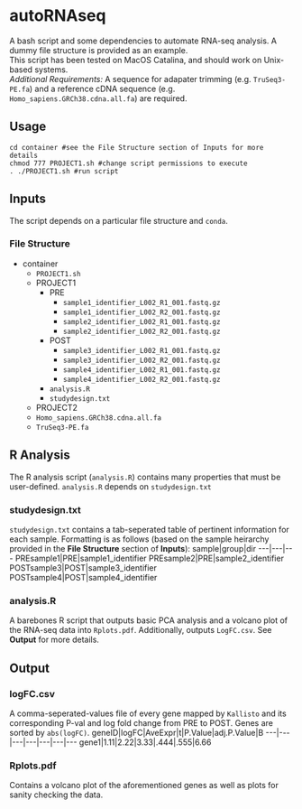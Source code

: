 # autoRNAseq
A bash script and some dependencies to automate RNA-seq analysis. A dummy file structure is provided as an example. <br>This script has been tested on MacOS Catalina, and should work on Unix-based systems.
<br>*Additional Requirements:* A sequence for adapater trimming (e.g. `TruSeq3-PE.fa`) and a reference cDNA sequence (e.g. `Homo_sapiens.GRCh38.cdna.all.fa`) are required.


## Usage
```
cd container #see the File Structure section of Inputs for more details
chmod 777 PROJECT1.sh #change script permissions to execute
. ./PROJECT1.sh #run script
```

## Inputs
The script depends on a particular file structure and `conda`. 

### File Structure
- container
	- `PROJECT1.sh`
	- PROJECT1
		- PRE
			- `sample1_identifier_L002_R1_001.fastq.gz`
			- `sample1_identifier_L002_R2_001.fastq.gz` 
			- `sample2_identifier_L002_R1_001.fastq.gz`
			- `sample2_identifier_L002_R2_001.fastq.gz`
		- POST
			- `sample3_identifier_L002_R1_001.fastq.gz`
			- `sample3_identifier_L002_R2_001.fastq.gz`
			- `sample4_identifier_L002_R1_001.fastq.gz`
			- `sample4_identifier_L002_R2_001.fastq.gz`
		- `analysis.R`
		- `studydesign.txt`
	- PROJECT2
	- `Homo_sapiens.GRCh38.cdna.all.fa`
	- `TruSeq3-PE.fa`

## R Analysis
The R analysis script (`analysis.R`) contains many properties that must be user-defined. `analysis.R` depends on `studydesign.txt`

### studydesign.txt
`studydesign.txt` contains a tab-seperated table of pertinent information for each sample. Formatting is as follows (based on the sample heirarchy provided in the **File Structure** section of **Inputs**):
sample|group|dir
---|---|---
PREsample1|PRE|sample1_identifier
PREsample2|PRE|sample2_identifier
POSTsample3|POST|sample3_identifier
POSTsample4|POST|sample4_identifier

### analysis.R
A barebones R script that outputs basic PCA analysis and a volcano plot of the RNA-seq data into `Rplots.pdf`. Additionally, outputs `LogFC.csv`. See **Output** for more details.

## Output
### logFC.csv
A comma-seperated-values file of every gene mapped by `Kallisto` and its corresponding P-val and log fold change from PRE to POST. Genes are sorted by `abs(logFC)`.
geneID|logFC|AveExpr|t|P.Value|adj.P.Value|B
---|---|---|---|---|---|---
gene1|1.11|2.22|3.33|.444|.555|6.66

### Rplots.pdf
Contains a volcano plot of the aforementioned genes as well as plots for sanity checking the data. 
